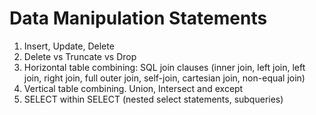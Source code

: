 # Data Manipulation Statements
1.	Insert, Update, Delete
2.	Delete vs Truncate vs Drop
3.	Horizontal table combining: SQL join clauses (inner join, left join, left join, right join, full outer join, self-join, cartesian join, non-equal join)
4.	Vertical table combining.  Union, Intersect and except
5.	SELECT within SELECT (nested select statements, subqueries)